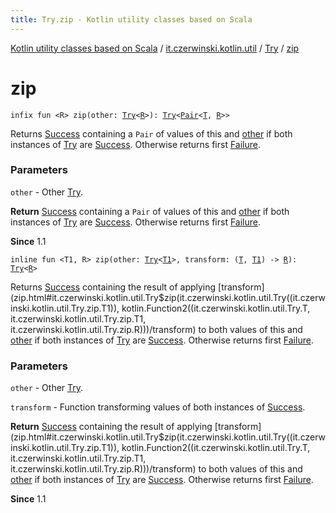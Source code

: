 ```yaml
---
title: Try.zip - Kotlin utility classes based on Scala
---
```


[Kotlin utility classes based on Scala](../../index.html) / [it.czerwinski.kotlin.util](../index.html) / [Try](index.html) / [zip](./zip.html)

# zip

`infix fun <R> zip(other: `[`Try`](index.html)`<`[`R`](zip.html#R)`>): `[`Try`](index.html)`<`[`Pair`](https://kotlinlang.org/api/latest/jvm/stdlib/kotlin/-pair/index.html)`<`[`T`](index.html#T)`, `[`R`](zip.html#R)`>>`

Returns [Success](../-success/index.html) containing a `Pair` of values of this and [other](index.html)
if both instances of [Try](index.html) are [Success](../-success/index.html). Otherwise returns first [Failure](../-failure/index.html).

### Parameters

`other` - Other [Try](index.html).

**Return**
[Success](../-success/index.html) containing a `Pair` of values of this and [other](index.html)
if both instances of [Try](index.html) are [Success](../-success/index.html). Otherwise returns first [Failure](../-failure/index.html).

**Since**
1.1

`inline fun <T1, R> zip(other: `[`Try`](index.html)`<`[`T1`](zip.html#T1)`>, transform: (`[`T`](index.html#T)`, `[`T1`](zip.html#T1)`) -> `[`R`](zip.html#R)`): `[`Try`](index.html)`<`[`R`](zip.html#R)`>`

Returns [Success](../-success/index.html) containing the result of applying [transform](zip.html#it.czerwinski.kotlin.util.Try$zip(it.czerwinski.kotlin.util.Try((it.czerwinski.kotlin.util.Try.zip.T1)), kotlin.Function2((it.czerwinski.kotlin.util.Try.T, it.czerwinski.kotlin.util.Try.zip.T1, it.czerwinski.kotlin.util.Try.zip.R)))/transform) to both values of this and [other](index.html)
if both instances of [Try](index.html) are [Success](../-success/index.html). Otherwise returns first [Failure](../-failure/index.html).

### Parameters

`other` - Other [Try](index.html).

`transform` - Function transforming values of both instances of [Success](../-success/index.html).

**Return**
[Success](../-success/index.html) containing the result of applying [transform](zip.html#it.czerwinski.kotlin.util.Try$zip(it.czerwinski.kotlin.util.Try((it.czerwinski.kotlin.util.Try.zip.T1)), kotlin.Function2((it.czerwinski.kotlin.util.Try.T, it.czerwinski.kotlin.util.Try.zip.T1, it.czerwinski.kotlin.util.Try.zip.R)))/transform) to both values of this and [other](index.html)
if both instances of [Try](index.html) are [Success](../-success/index.html). Otherwise returns first [Failure](../-failure/index.html).

**Since**
1.1

